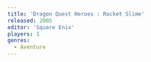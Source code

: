 ```yaml
---
title: 'Dragon Quest Heroes : Rocket Slime'
released: 2005
editor: 'Square Enix'
players: 1
genres:
  - Aventure
---
```

